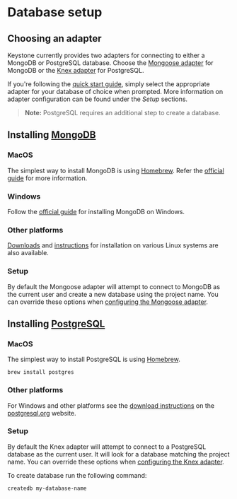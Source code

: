 <!--[meta]
section: quick-start
title: Database setup
[meta]-->

# Database setup

<!-- TODO: Needs some introductory text -->

## Choosing an adapter

Keystone currently provides two adapters for connecting to either a MongoDB or PostgreSQL database.
Choose the [Mongoose adapter](/packages/adapter-mongoose/README.md) for MongoDB or the [Knex adapter](/packages/adapter-knex/README.md) for PostgreSQL.

<!-- FIXME:TL This sentence implies that all the user has to do is select the adapter and nothing else.
In reality they have to follow the steps in this guide! -->

If you're following the [quick start guide](/docs/quick-start/README.md), simply select the appropriate adapter for your database of choice when prompted.
More information on adapter configuration can be found under the _Setup_ sections.

> **Note:** PostgreSQL requires an additional step to create a database.

## Installing [MongoDB](https://www.mongodb.com/)

### MacOS

The simplest way to install MongoDB is using [Homebrew](https://brew.sh/).
Refer the [official guide](https://docs.mongodb.com/manual/tutorial/install-mongodb-on-os-x/) for more information.

### Windows

Follow the [official guide](https://docs.mongodb.com/manual/tutorial/install-mongodb-on-windows/) for installing MongoDB on Windows.

### Other platforms

[Downloads](https://www.mongodb.com/download-center/community) and [instructions](https://docs.mongodb.com/manual/administration/install-on-linux/) for installation on various Linux systems are also available.

### Setup

By default the Mongoose adapter will attempt to connect to MongoDB as the current user and create a new database using the project name.
You can override these options when [configuring the Mongoose adapter](/packages/adapter-mongoose/README.md).

## Installing [PostgreSQL](https://www.postgresql.org/)

### MacOS

The simplest way to install PostgreSQL is using [Homebrew](https://brew.sh/).

```shell
brew install postgres
```

### Other platforms

For Windows and other platforms see the [download instructions](https://www.postgresql.org/download/) on the [postgresql.org](https://postgresql.org) website.

### Setup

By default the Knex adapter will attempt to connect to a PostgreSQL database as the current user.
It will look for a database matching the project name.
You can override these options when [configuring the Knex adapter](/packages/adapter-knex/README.md).

<!-- FIXME:TL These instructions are inadequate for a new user folowing the quicks start. -->

To create database run the following command:

```shell
createdb my-database-name
```
